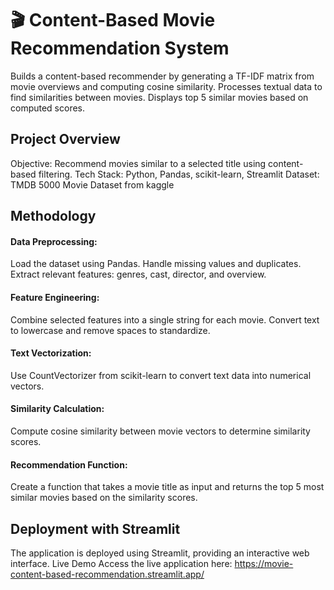 # 🎬 Content-Based Movie Recommendation System
Builds a content-based recommender by generating a TF-IDF matrix from movie overviews and computing cosine similarity. Processes textual data to find similarities between movies. Displays top 5 similar movies based on computed scores.

## Project Overview
Objective: Recommend movies similar to a selected title using content-based filtering.
Tech Stack: Python, Pandas, scikit-learn, Streamlit
Dataset: TMDB 5000 Movie Dataset from kaggle

## Methodology
#### Data Preprocessing:
Load the dataset using Pandas.
Handle missing values and duplicates.
Extract relevant features: genres, cast, director, and overview.

#### Feature Engineering:
Combine selected features into a single string for each movie.
Convert text to lowercase and remove spaces to standardize.

#### Text Vectorization:
Use CountVectorizer from scikit-learn to convert text data into numerical vectors.

#### Similarity Calculation:
Compute cosine similarity between movie vectors to determine similarity scores.

#### Recommendation Function:
Create a function that takes a movie title as input and returns the top 5 most similar movies based on the similarity scores.

## Deployment with Streamlit
The application is deployed using Streamlit, providing an interactive web interface.
Live Demo
Access the live application here: https://movie-content-based-recommendation.streamlit.app/

